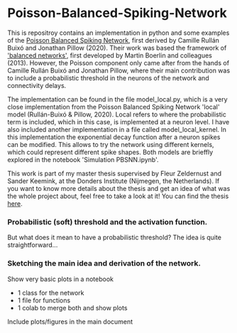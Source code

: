 # Poisson-Balanced-Spiking-Network

This is repositroy contains an implementation in python and some examples of the [Poisson Balanced Spiking Network](https://journals.plos.org/ploscompbiol/article?id=10.1371/journal.pcbi.1008261), first derived by Camille Rullán Buixó and Jonathan Pillow (2020). Their work was based the framework of ['balanced networks'](https://journals.plos.org/ploscompbiol/article?id=10.1371/journal.pcbi.1003258), first developed by Martin Boerlin and colleagues (2013). However, the Poisson component only came after from the hands of Camille Rullán Buixó and Jonathan Pillow, where their main contribution was to include a probabilistic threshold in the neurons of the network and connectivity delays. 

The implementation can be found in the file model_local.py, which is a very close implementation from the Poisson Balanced Spiking Network 'local' model (Rullán-Buixó & Pillow, 2020). Local refers to where the probabilistic term is included, which in this case, is implemented at a neuron level. I have also included another implementation in a file called model_local_kernel. In this implementation the exponential decay function after a neuron spikes can be modified. This allows to try the network using different kernels, which could represent different spike shapes. Both models are brieffly explored in the notebook 'Simulation PBSNN.ipynb'.

This work is part of my master thesis supervised by Fleur Zeldernust and Sander Keemink, at the Donders Institute (Nijmegen, the Netherlands). If you want to know more details about the thesis and get an idea of what was the whole project about, feel free to take a look at it! You can find the thesis [here](https://theses.ubn.ru.nl/server/api/core/bitstreams/95edb5d2-6b0c-41c7-b615-a1ac4b502c5f/content).

### Probabilistic (soft) threshold and the activation function.
But what does it mean to have a probabilistic threshold? The idea is quite straightforward...

### Sketching the main idea and derivation of the network.

Show very basic plots in a notebook


- 1 class for the network
- 1 file for functions
- 1 colab to merge both and show plots

Include plots/figures in the main document